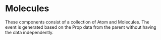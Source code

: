 # Molecules

These components consist of a collection of Atom and Molecules.
The event is generated based on the Prop data from the parent without having the data independently.